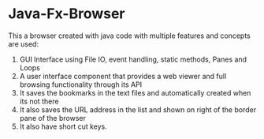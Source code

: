 # Java-Fx-Browser
This a browser created with java code with multiple features and concepts are used:
1. GUI Interface using File IO, event handling, static methods, Panes and Loops
2. A user interface component that provides a web viewer and full browsing functionality through its API
3. It saves the bookmarks in the text files and automatically created when its not there 
4. It also saves the URL address in the list and shown on right of the border pane of the browser
5. It also have short cut keys.
